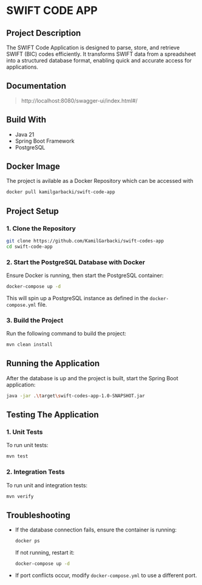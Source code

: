 # SWIFT CODE APP
## Project Description  
The SWIFT Code Application is designed to parse, store, and retrieve SWIFT (BIC) codes efficiently. It transforms SWIFT data from a spreadsheet into a structured database format, enabling quick and accurate access for applications.  

## Documentation
>http://localhost:8080/swagger-ui/index.html#/


## Build With
- Java 21
- Spring Boot Framework
- PostgreSQL

## Docker Image
The project is avilable as a Docker Repository which can be accessed with
```sh
docker pull kamilgarbacki/swift-code-app
```

## Project Setup
### 1. Clone the Repository
```sh
git clone https://github.com/KamilGarbacki/swift-codes-app
cd swift-code-app
```

### 2. Start the PostgreSQL Database with Docker
Ensure Docker is running, then start the PostgreSQL container:

```sh
docker-compose up -d
```

This will spin up a PostgreSQL instance as defined in the `docker-compose.yml` file.

### 3. Build the Project
Run the following command to build the project:
```sh
mvn clean install
```

## Running the Application
After the database is up and the project is built, start the Spring Boot application:
```sh
java -jar .\target\swift-codes-app-1.0-SNAPSHOT.jar
```

## Testing The Application
### 1. Unit Tests
To run unit tests:
```sh
mvn test
```

### 2. Integration Tests
To run unit and integration tests:
```sh
mvn verify
```

## Troubleshooting

- If the database connection fails, ensure the container is running:
  ```sh
  docker ps
  ```
  If not running, restart it:
  ```sh
  docker-compose up -d
  ```

- If port conflicts occur, modify `docker-compose.yml` to use a different port.
